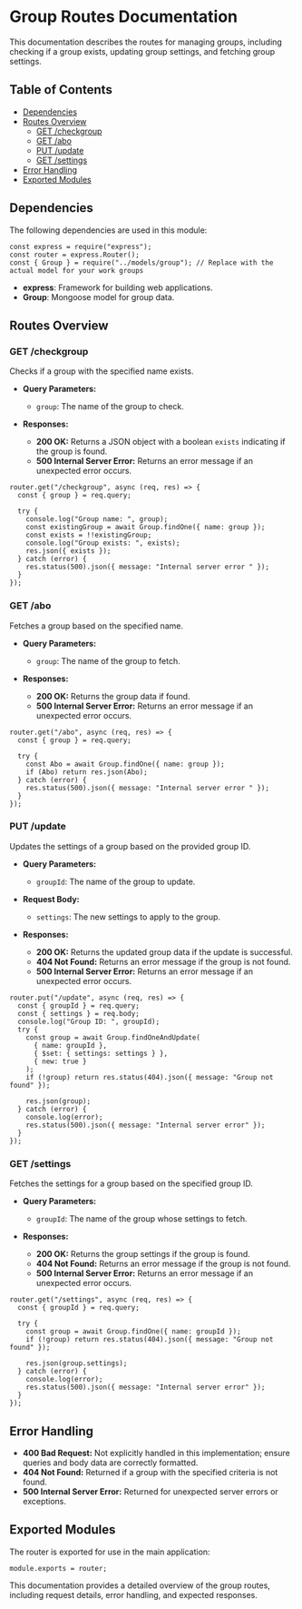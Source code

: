 # Group Routes Documentation

This documentation describes the routes for managing groups, including checking if a group exists, updating group settings, and fetching group settings.

## Table of Contents

- [Dependencies](#dependencies)
- [Routes Overview](#routes-overview)
  - [GET /checkgroup](#get-checkgroup)
  - [GET /abo](#get-abo)
  - [PUT /update](#put-update)
  - [GET /settings](#get-settings)
- [Error Handling](#error-handling)
- [Exported Modules](#exported-modules)

## Dependencies

The following dependencies are used in this module:

```
const express = require("express");
const router = express.Router();
const { Group } = require("../models/group"); // Replace with the actual model for your work groups
```

- **express**: Framework for building web applications.
- **Group**: Mongoose model for group data.

## Routes Overview

### GET /checkgroup

Checks if a group with the specified name exists.

- **Query Parameters:**

  - `group`: The name of the group to check.

- **Responses:**
  - **200 OK:** Returns a JSON object with a boolean `exists` indicating if the group is found.
  - **500 Internal Server Error:** Returns an error message if an unexpected error occurs.

```
router.get("/checkgroup", async (req, res) => {
  const { group } = req.query;

  try {
    console.log("Group name: ", group);
    const existingGroup = await Group.findOne({ name: group });
    const exists = !!existingGroup;
    console.log("Group exists: ", exists);
    res.json({ exists });
  } catch (error) {
    res.status(500).json({ message: "Internal server error " });
  }
});
```

### GET /abo

Fetches a group based on the specified name.

- **Query Parameters:**

  - `group`: The name of the group to fetch.

- **Responses:**
  - **200 OK:** Returns the group data if found.
  - **500 Internal Server Error:** Returns an error message if an unexpected error occurs.

```
router.get("/abo", async (req, res) => {
  const { group } = req.query;

  try {
    const Abo = await Group.findOne({ name: group });
    if (Abo) return res.json(Abo);
  } catch (error) {
    res.status(500).json({ message: "Internal server error " });
  }
});
```

### PUT /update

Updates the settings of a group based on the provided group ID.

- **Query Parameters:**

  - `groupId`: The name of the group to update.

- **Request Body:**

  - `settings`: The new settings to apply to the group.

- **Responses:**
  - **200 OK:** Returns the updated group data if the update is successful.
  - **404 Not Found:** Returns an error message if the group is not found.
  - **500 Internal Server Error:** Returns an error message if an unexpected error occurs.

```
router.put("/update", async (req, res) => {
  const { groupId } = req.query;
  const { settings } = req.body;
  console.log("Group ID: ", groupId);
  try {
    const group = await Group.findOneAndUpdate(
      { name: groupId },
      { $set: { settings: settings } },
      { new: true }
    );
    if (!group) return res.status(404).json({ message: "Group not found" });

    res.json(group);
  } catch (error) {
    console.log(error);
    res.status(500).json({ message: "Internal server error" });
  }
});
```

### GET /settings

Fetches the settings for a group based on the specified group ID.

- **Query Parameters:**

  - `groupId`: The name of the group whose settings to fetch.

- **Responses:**
  - **200 OK:** Returns the group settings if the group is found.
  - **404 Not Found:** Returns an error message if the group is not found.
  - **500 Internal Server Error:** Returns an error message if an unexpected error occurs.

```
router.get("/settings", async (req, res) => {
  const { groupId } = req.query;

  try {
    const group = await Group.findOne({ name: groupId });
    if (!group) return res.status(404).json({ message: "Group not found" });

    res.json(group.settings);
  } catch (error) {
    console.log(error);
    res.status(500).json({ message: "Internal server error" });
  }
});
```

## Error Handling

- **400 Bad Request:** Not explicitly handled in this implementation; ensure queries and body data are correctly formatted.
- **404 Not Found:** Returned if a group with the specified criteria is not found.
- **500 Internal Server Error:** Returned for unexpected server errors or exceptions.

## Exported Modules

The router is exported for use in the main application:

```
module.exports = router;
```

This documentation provides a detailed overview of the group routes, including request details, error handling, and expected responses.

